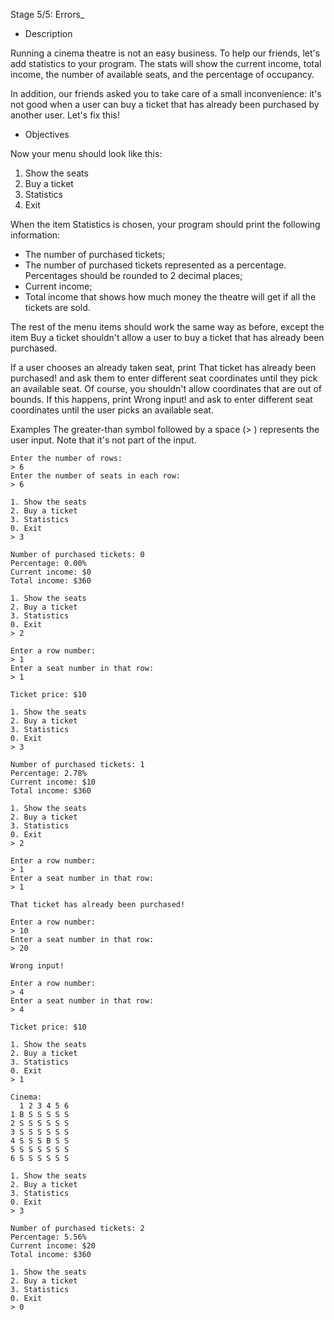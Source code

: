 Stage 5/5: Errors_

- Description

Running a cinema theatre is not an easy business. To help our friends, let's add statistics to your program. The stats will show the current income, total income, the number of available seats, and the percentage of occupancy.

In addition, our friends asked you to take care of a small inconvenience: it's not good when a user can buy a ticket that has already been purchased by another user. Let's fix this!

- Objectives

Now your menu should look like this:

1. Show the seats
2. Buy a ticket
3. Statistics
0. Exit

When the item Statistics is chosen, your program should print the following information:

- The number of purchased tickets;
- The number of purchased tickets represented as a percentage. Percentages should be rounded to 2 decimal places;
- Current income;
- Total income that shows how much money the theatre will get if all the tickets are sold.

The rest of the menu items should work the same way as before, except the item Buy a ticket shouldn't allow a user to buy a ticket that has already been purchased.

If a user chooses an already taken seat, print That ticket has already been purchased! and ask them to enter different seat coordinates until they pick an available seat. Of course, you shouldn't allow coordinates that are out of bounds. If this happens, print Wrong input! and ask to enter different seat coordinates until the user picks an available seat.

Examples
The greater-than symbol followed by a space (> ) represents the user input. Note that it's not part of the input.

    Enter the number of rows:
    > 6
    Enter the number of seats in each row:
    > 6
    
    1. Show the seats
    2. Buy a ticket
    3. Statistics
    0. Exit
    > 3
    
    Number of purchased tickets: 0
    Percentage: 0.00%
    Current income: $0
    Total income: $360
    
    1. Show the seats
    2. Buy a ticket
    3. Statistics
    0. Exit
    > 2
    
    Enter a row number:
    > 1
    Enter a seat number in that row:
    > 1
    
    Ticket price: $10
    
    1. Show the seats
    2. Buy a ticket
    3. Statistics
    0. Exit
    > 3
    
    Number of purchased tickets: 1
    Percentage: 2.78%
    Current income: $10
    Total income: $360
    
    1. Show the seats
    2. Buy a ticket
    3. Statistics
    0. Exit
    > 2
    
    Enter a row number:
    > 1
    Enter a seat number in that row:
    > 1
    
    That ticket has already been purchased!
    
    Enter a row number:
    > 10
    Enter a seat number in that row:
    > 20
    
    Wrong input!
    
    Enter a row number:
    > 4
    Enter a seat number in that row:
    > 4
    
    Ticket price: $10
    
    1. Show the seats
    2. Buy a ticket
    3. Statistics
    0. Exit
    > 1

    Cinema:
      1 2 3 4 5 6
    1 B S S S S S
    2 S S S S S S
    3 S S S S S S
    4 S S S B S S
    5 S S S S S S
    6 S S S S S S
    
    1. Show the seats
    2. Buy a ticket
    3. Statistics
    0. Exit
    > 3
    
    Number of purchased tickets: 2
    Percentage: 5.56%
    Current income: $20
    Total income: $360
    
    1. Show the seats
    2. Buy a ticket
    3. Statistics
    0. Exit
    > 0